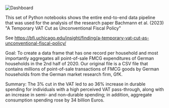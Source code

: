 ![Dashboard](https://github.com/satyajitdutt-data/Consumer-spending-price-change-data-analysis/assets/144555009/80c39001-092a-46c6-8390-f5b50cc261a3)

This set of Python notebooks shows the entire end-to-end data pipeline that was used for the analysis of the research paper
Bachmann et al. (2023) "A Temporary VAT Cut as Unconventional Fiscal Policy" 

See https://bfi.uchicago.edu/insight/finding/a-temporary-vat-cut-as-unconventional-fiscal-policy/ 

Goal: To create a data frame that has one record per household and most importantly aggregates all point-of-sale FMCG expenditures of German households 
in the 2nd half of 2020. Our original file is a CSV file that contains millions of point-of-sale transactions of FMCG goods by German households from the
German market research firm, GfK. 

Summary: The 3% cut in the VAT led to ao 36% increase in durable spending for individuals with a high perceived VAT pass-through, along with an increase in 
semi- and non-durable spending; in addition, aggregate consumption spending rose by 34 billion Euros.
